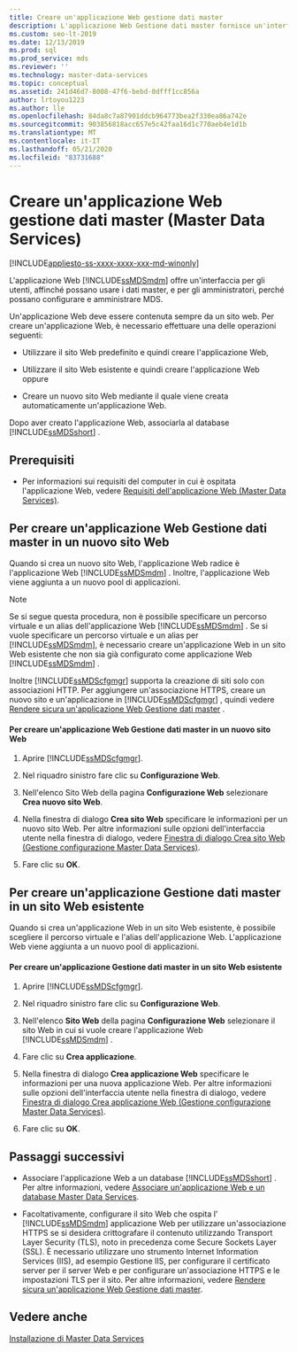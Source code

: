 ```yaml
---
title: Creare un'applicazione Web gestione dati master
description: L'applicazione Web Gestione dati master fornisce un'interfaccia per consentire agli utenti di utilizzare i dati master e agli amministratori di configurare e amministrare MDS.
ms.custom: seo-lt-2019
ms.date: 12/13/2019
ms.prod: sql
ms.prod_service: mds
ms.reviewer: ''
ms.technology: master-data-services
ms.topic: conceptual
ms.assetid: 241d46d7-8008-47f6-bebd-0dfff1cc856a
author: lrtoyou1223
ms.author: lle
ms.openlocfilehash: 84da8c7a87901ddcb964773bea2f330ea86a742e
ms.sourcegitcommit: 903856818acc657e5c42faa16d1c770aeb4e1d1b
ms.translationtype: MT
ms.contentlocale: it-IT
ms.lasthandoff: 05/21/2020
ms.locfileid: "83731688"
---
```

# <a name="create-a-master-data-manager-web-application-master-data-services"></a>Creare un'applicazione Web gestione dati master (Master Data Services)

[!INCLUDE[appliesto-ss-xxxx-xxxx-xxx-md-winonly](../../includes/appliesto-ss-xxxx-xxxx-xxx-md-winonly.md)]

  L'applicazione Web [!INCLUDE[ssMDSmdm](../../includes/ssmdsmdm-md.md)] offre un'interfaccia per gli utenti, affinché possano usare i dati master, e per gli amministratori, perché possano configurare e amministrare MDS.  
  
 Un'applicazione Web deve essere contenuta sempre da un sito web. Per creare un'applicazione Web, è necessario effettuare una delle operazioni seguenti:  
  
-   Utilizzare il sito Web predefinito e quindi creare l'applicazione Web,  
  
-   Utilizzare il sito Web esistente e quindi creare l'applicazione Web oppure  
  
-   Creare un nuovo sito Web mediante il quale viene creata automaticamente un'applicazione Web.  
  
 Dopo aver creato l'applicazione Web, associarla al database [!INCLUDE[ssMDSshort](../../includes/ssmdsshort-md.md)] .  
  
## <a name="prerequisites"></a>Prerequisiti  
  
-   Per informazioni sui requisiti del computer in cui è ospitata l'applicazione Web, vedere [Requisiti dell'applicazione Web &#40;Master Data Services&#41;](../../master-data-services/install-windows/web-application-requirements-master-data-services.md).  
  
## <a name="to-create-a-master-data-manager-web-application-in-a-new-website"></a>Per creare un'applicazione Web Gestione dati master in un nuovo sito Web  
 Quando si crea un nuovo sito Web, l'applicazione Web radice è l'applicazione Web [!INCLUDE[ssMDSmdm](../../includes/ssmdsmdm-md.md)] . Inoltre, l'applicazione Web viene aggiunta a un nuovo pool di applicazioni.  
  
> [!NOTE]  
>  Se si segue questa procedura, non è possibile specificare un percorso virtuale e un alias dell'applicazione Web [!INCLUDE[ssMDSmdm](../../includes/ssmdsmdm-md.md)] . Se si vuole specificare un percorso virtuale e un alias per [!INCLUDE[ssMDSmdm](../../includes/ssmdsmdm-md.md)], è necessario creare un'applicazione Web in un sito Web esistente che non sia già configurato come applicazione Web [!INCLUDE[ssMDSmdm](../../includes/ssmdsmdm-md.md)] .  
  
 Inoltre [!INCLUDE[ssMDScfgmgr](../../includes/ssmdscfgmgr-md.md)] supporta la creazione di siti solo con associazioni HTTP. Per aggiungere un'associazione HTTPS, creare un nuovo sito e un'applicazione in [!INCLUDE[ssMDScfgmgr](../../includes/ssmdscfgmgr-md.md)] , quindi vedere [Rendere sicura un'applicazione Web Gestione dati master](../../master-data-services/install-windows/secure-a-master-data-manager-web-application.md) .  
  
#### <a name="to-create-a-master-data-manager-web-application-in-a-new-website"></a>Per creare un'applicazione Web Gestione dati master in un nuovo sito Web  
  
1.  Aprire [!INCLUDE[ssMDScfgmgr](../../includes/ssmdscfgmgr-md.md)].  
  
2.  Nel riquadro sinistro fare clic su **Configurazione Web**.  
  
3.  Nell'elenco Sito Web della pagina **Configurazione Web** selezionare **Crea nuovo sito Web**.  
  
4.  Nella finestra di dialogo **Crea sito Web** specificare le informazioni per un nuovo sito Web. Per altre informazioni sulle opzioni dell'interfaccia utente nella finestra di dialogo, vedere [Finestra di dialogo Crea sito Web &#40;Gestione configurazione Master Data Services&#41;](../../master-data-services/create-website-dialog-box-master-data-services-configuration-manager.md).  
  
5.  Fare clic su **OK**.  
  
## <a name="to-create-a-master-data-manager-web-application-in-an-existing-website"></a>Per creare un'applicazione Gestione dati master in un sito Web esistente  
 Quando si crea un'applicazione Web in un sito Web esistente, è possibile scegliere il percorso virtuale e l'alias dell'applicazione Web. L'applicazione Web viene aggiunta a un nuovo pool di applicazioni.  
  
#### <a name="to-create-a-master-data-manager-web-application-in-an-existing-website"></a>Per creare un'applicazione Gestione dati master in un sito Web esistente  
  
1.  Aprire [!INCLUDE[ssMDScfgmgr](../../includes/ssmdscfgmgr-md.md)].  
  
2.  Nel riquadro sinistro fare clic su **Configurazione Web**.  
  
3.  Nell'elenco **Sito Web** della pagina **Configurazione Web** selezionare il sito Web in cui si vuole creare l'applicazione Web [!INCLUDE[ssMDSmdm](../../includes/ssmdsmdm-md.md)] .  
  
4.  Fare clic su **Crea applicazione**.  
  
5.  Nella finestra di dialogo **Crea applicazione Web** specificare le informazioni per una nuova applicazione Web. Per altre informazioni sulle opzioni dell'interfaccia utente nella finestra di dialogo, vedere [Finestra di dialogo Crea applicazione Web &#40;Gestione configurazione Master Data Services&#41;](../../master-data-services/create-web-application-dialog-box-master-data-services-configuration-manager.md).  
  
6.  Fare clic su **OK**.  
  
## <a name="next-steps"></a>Passaggi successivi  
  
-   Associare l'applicazione Web a un database [!INCLUDE[ssMDSshort](../../includes/ssmdsshort-md.md)] . Per altre informazioni, vedere [Associare un'applicazione Web e un database Master Data Services](../../master-data-services/install-windows/associate-a-master-data-services-database-and-web-application.md).  
  
-   Facoltativamente, configurare il sito Web che ospita l' [!INCLUDE[ssMDSmdm](../../includes/ssmdsmdm-md.md)] applicazione Web per utilizzare un'associazione HTTPS se si desidera crittografare il contenuto utilizzando Transport Layer Security (TLS), noto in precedenza come Secure Sockets Layer (SSL). È necessario utilizzare uno strumento Internet Information Services (IIS), ad esempio Gestione IIS, per configurare il certificato server per il server Web e per configurare un'associazione HTTPS e le impostazioni TLS per il sito. Per altre informazioni, vedere [Rendere sicura un'applicazione Web Gestione dati master](../../master-data-services/install-windows/secure-a-master-data-manager-web-application.md).  
  
## <a name="see-also"></a>Vedere anche  
 [Installazione di Master Data Services](../../master-data-services/install-windows/install-master-data-services.md)  
  
  
